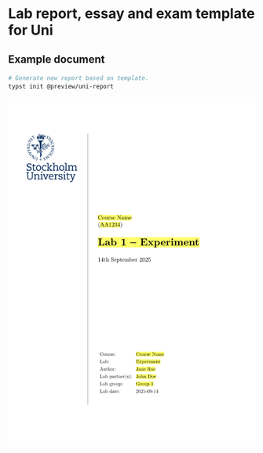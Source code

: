 # Lab report, essay and exam template for Uni

## Example document

```bash
# Generate new report based on template.
typst init @preview/uni-report
```

![Example lab report](inc/thumbnail.png)
